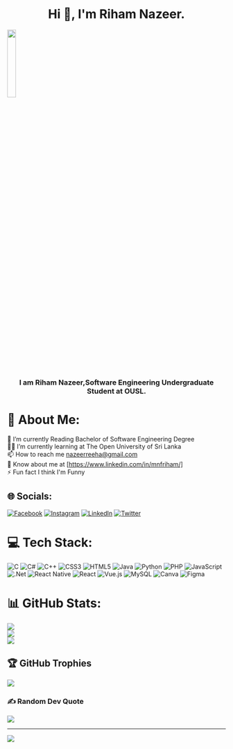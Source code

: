 <h1 align="center">Hi 👋, I'm Riham Nazeer.</h1>
<img src="https://github.com/vimalverma558/vimalverma558/blob/v2/img/hello.gif" width="20%">
<h3 align="center">I am Riham Nazeer,Software Engineering Undergraduate Student at OUSL.</h3>
 
# 💫 About Me:
 🔭 I’m currently Reading Bachelor of Software Engineering Degree<br>👨‍💻 I’m currently learning at The Open University of Sri Lanka<br>📫 How to reach me nazeerreeha@gmail.com<br>📄 Know about me at [https://www.linkedin.com/in/mnfriham/]<br>⚡ Fun fact I think I'm Funny


## 🌐 Socials:
[![Facebook](https://img.shields.io/badge/Facebook-%231877F2.svg?logo=Facebook&logoColor=white)](https://facebook.com/reehanazeer) [![Instagram](https://img.shields.io/badge/Instagram-%23E4405F.svg?logo=Instagram&logoColor=white)](https://instagram.com/reeha_nazeer) [![LinkedIn](https://img.shields.io/badge/LinkedIn-%230077B5.svg?logo=linkedin&logoColor=white)](https://linkedin.com/in/mnfriham) [![Twitter](https://img.shields.io/badge/Twitter-%231DA1F2.svg?logo=Twitter&logoColor=white)](https://twitter.com/ReehaNazeer) 

# 💻 Tech Stack:
![C](https://img.shields.io/badge/c-%2300599C.svg?style=plastic&logo=c&logoColor=white) ![C#](https://img.shields.io/badge/c%23-%23239120.svg?style=plastic&logo=c-sharp&logoColor=white) ![C++](https://img.shields.io/badge/c++-%2300599C.svg?style=plastic&logo=c%2B%2B&logoColor=white) ![CSS3](https://img.shields.io/badge/css3-%231572B6.svg?style=plastic&logo=css3&logoColor=white) ![HTML5](https://img.shields.io/badge/html5-%23E34F26.svg?style=plastic&logo=html5&logoColor=white) ![Java](https://img.shields.io/badge/java-%23ED8B00.svg?style=plastic&logo=java&logoColor=white) ![Python](https://img.shields.io/badge/python-3670A0?style=plastic&logo=python&logoColor=ffdd54) ![PHP](https://img.shields.io/badge/php-%23777BB4.svg?style=plastic&logo=php&logoColor=white) ![JavaScript](https://img.shields.io/badge/javascript-%23323330.svg?style=plastic&logo=javascript&logoColor=%23F7DF1E) ![.Net](https://img.shields.io/badge/.NET-5C2D91?style=plastic&logo=.net&logoColor=white) ![React Native](https://img.shields.io/badge/react_native-%2320232a.svg?style=plastic&logo=react&logoColor=%2361DAFB) ![React](https://img.shields.io/badge/react-%2320232a.svg?style=plastic&logo=react&logoColor=%2361DAFB) ![Vue.js](https://img.shields.io/badge/vuejs-%2335495e.svg?style=plastic&logo=vuedotjs&logoColor=%234FC08D) ![MySQL](https://img.shields.io/badge/mysql-%2300f.svg?style=plastic&logo=mysql&logoColor=white) ![Canva](https://img.shields.io/badge/Canva-%2300C4CC.svg?style=plastic&logo=Canva&logoColor=white) 	![Figma](https://img.shields.io/badge/figma-%23F24E1E.svg?style=plastic&logo=figma&logoColor=white)
# 📊 GitHub Stats:
![](https://github-readme-stats.vercel.app/api?username=rihamnazeer&theme=dark&hide_border=false&include_all_commits=false&count_private=false)<br/>
![](https://github-readme-streak-stats.herokuapp.com/?user=rihamnazeer&theme=dark&hide_border=false)<br/>
![](https://github-readme-stats.vercel.app/api/top-langs/?username=rihamnazeer&theme=dark&hide_border=false&include_all_commits=false&count_private=false&layout=compact)

## 🏆 GitHub Trophies
![](https://github-profile-trophy.vercel.app/?username=rihamnazeer&theme=radical&no-frame=false&no-bg=false&margin-w=4)

### ✍️ Random Dev Quote
![](https://quotes-github-readme.vercel.app/api?type=horizontal&theme=radical)

---
[![](https://visitcount.itsvg.in/api?id=rihamnazeer&icon=0&color=0)](https://visitcount.itsvg.in)

<!-- Proudly created with GPRM ( https://gprm.itsvg.in ) -->
